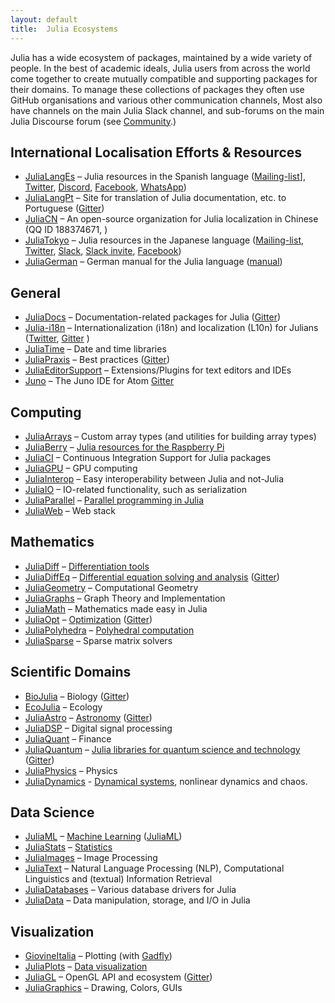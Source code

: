 ```yaml
---
layout: default
title:  Julia Ecosystems
---
```


Julia has a wide ecosystem of packages, maintained by a wide variety of people.
In the best of academic ideals, Julia users from across the world come together to create mutually compatible and supporting packages for their domains.
To manage these collections of packages they often use GitHub organisations and various other communication channels,
Most also have channels on the main Julia Slack channel, and sub-forums on the main Julia Discourse forum (see [Community](../community).)

## International Localisation Efforts & Resources

* [JuliaLangEs](https://github.com/JuliaLangEs) – Julia resources in the Spanish language ([Mailing-list](https://groups.google.com/forum/#!forum/julialanges)], [Twitter](https://twitter.com/JuliaLangsEs), [Discord](https://discord.me/julialang-es), [Facebook](https://www.facebook.com/groups/julialang.es/), [WhatsApp](https://chat.whatsapp.com/invite/J9T033nZO8MLn96wWjlnHb))
* [JuliaLangPt](https://github.com/JuliaLangPt) – Site for translation of Julia documentation, etc. to Portuguese ([Gitter](https://gitter.im/JuliaLangPt/julia))
* [JuliaCN](https://github.com/JuliaCN) – An open-source organization for Julia localization in Chinese (QQ ID 188374671, )
* [JuliaTokyo](https://github.com/JuliaTokyo) – Julia resources in the Japanese language ([Mailing-list](https://groups.google.com/forum/#!forum/julia-tokyo), [Twitter](https://twitter.com/JuliaLangJa), [Slack](https://juliatokyo.slack.com), [Slack invite](https://julia-tokyo-inviter.herokuapp.com/), [Facebook](https://www.facebook.com/groups/885166968160540/))
* [JuliaGerman](https://github.com/JuliaLangGerman) – German manual for the Julia language ([manual](https://github.com/JuliaLangGerman/Julia_Handbuch_Deutsch))

## General

* [JuliaDocs](https://github.com/juliadocs) – Documentation-related packages for Julia ([Gitter](https://gitter.im/juliadocs/users))
* [Julia-i18n](https://github.com/Julia-i18n) – Internationalization (i18n) and localization (L10n) for Julians ([Twitter](https://twitter.com/julia_i18n), [Gitter](https://gitter.im/Julia-i18n/julia-i18n) )
* [JuliaTime](https://github.com/JuliaTime) – Date and time libraries
* [JuliaPraxis](https://github.com/JuliaPraxis) – Best practices ([Gitter](https://gitter.im/JuliaPraxis))
* [JuliaEditorSupport](https://github.com/JuliaEditorSupport) – Extensions/Plugins for text editors and IDEs
* [Juno](https://github.com/JunoLab) – The Juno IDE for Atom [Gitter](https://gitter.im/JunoLab/Juno)

## Computing

* [JuliaArrays](https://github.com/JuliaArrays) – Custom array types (and utilities for building array types) 
* [JuliaBerry](https://github.com/JuliaBerry) – [Julia resources for the Raspberry Pi](https://juliaberry.github.io/)
* [JuliaCI](https://github.com/JuliaCI) – Continuous Integration Support for Julia packages
* [JuliaGPU](https://github.com/JuliaGPU) – GPU computing
* [JuliaInterop](https://github.com/JuliaInterop) – Easy interoperability between Julia and not-Julia
* [JuliaIO](https://github.com/JuliaIO) – IO-related functionality, such as serialization
* [JuliaParallel](https://github.com/JuliaParallel) – [Parallel programming in Julia](http://juliaparallel.github.io/)
* [JuliaWeb](https://github.com/JuliaWeb) – Web stack


## Mathematics

* [JuliaDiff](https://github.com/JuliaDiff/) – [Differentiation tools](http://www.juliadiff.org/)
* [JuliaDiffEq](https://github.com/JuliaDiffEq) – [Differential equation solving and analysis](https://juliadiffeq.github.io/) ([Gitter](https://gitter.im/JuliaDiffEq/Lobby))
* [JuliaGeometry](https://github.com/JuliaGeometry) – Computational Geometry
* [JuliaGraphs](https://github.com/JuliaGraphs) – Graph Theory and Implementation
* [JuliaMath](https://github.com/JuliaMath) – Mathematics made easy in Julia
* [JuliaOpt](https://github.com/JuliaOpt) – [Optimization](http://www.juliaopt.org/) ([Gitter](https://gitter.im/JuliaOpt/home))
* [JuliaPolyhedra](https://github.com/JuliaPolyhedra) – [Polyhedral computation](https://juliapolyhedra.github.io/)
* [JuliaSparse](https://github.com/JuliaSparse) – Sparse matrix solvers

## Scientific Domains

* [BioJulia](https://github.com/BioJulia) – Biology ([Gitter](https://gitter.im/BioJulia/home))
* [EcoJulia](https://github.com/EcoJulia) – Ecology
* [JuliaAstro](https://github.com/JuliaAstro) – [Astronomy](https://juliaastro.github.io/) ([Gitter](https://gitter.im/JuliaAstro/home))
* [JuliaDSP](https://github.com/JuliaDSP) – Digital signal processing
* [JuliaQuant](https://github.com/JuliaQuant) – Finance
* [JuliaQuantum](https://github.com/JuliaQuantum) – [Julia libraries for quantum science and technology](http://juliaquantum.github.io/) ([Gitter](https://gitter.im/JuliaQuantum/home))
* [JuliaPhysics](https://github.com/JuliaPhysics) – Physics
* [JuliaDynamics](https://github.com/JuliaDynamics) - [Dynamical systems](https://juliadynamics.github.io/DynamicalSystems.jl/latest/), nonlinear dynamics and chaos.

## Data Science
* [JuliaML](https://github.com/JuliaML) – [Machine Learning](https://juliaml.github.io/)  ([JuliaML](https://gitter.im/JuliaML/chat))
* [JuliaStats](https://github.com/JuliaStats) – [Statistics](http://juliastats.github.io/)
* [JuliaImages](https://github.com/JuliaImages) – Image Processing
* [JuliaText](https://github.com/JuliaText) – Natural Language Processing (NLP), Computational Linguistics  and (textual) Information Retrieval
* [JuliaDatabases](https://github.com/JuliaDatabases) – Various database drivers for Julia
* [JuliaData](https://github.com/JuliaData) – Data manipulation, storage, and I/O in Julia


## Visualization

* [GiovineItalia](https://github.com/GiovineItalia) – Plotting (with [Gadfly](https://github.com/GiovineItalia/Gadfly.jl))
* [JuliaPlots](https://github.com/JuliaPlots) – [Data visualization](https://juliaplots.github.io/)
* [JuliaGL](https://github.com/JuliaGL) – OpenGL API and ecosystem ([Gitter](https://gitter.im/JuliaGL/meta))
* [JuliaGraphics](https://github.com/JuliaGraphics) – Drawing, Colors, GUIs
